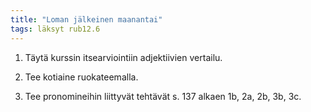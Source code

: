 ```yaml
---
title: "Loman jälkeinen maanantai"
tags: läksyt rub12.6
---
```


1. Täytä kurssin itsearviointiin adjektiivien vertailu.

2. Tee kotiaine ruokateemalla.

3. Tee pronomineihin liittyvät tehtävät s. 137 alkaen 1b, 2a, 2b, 3b, 3c.